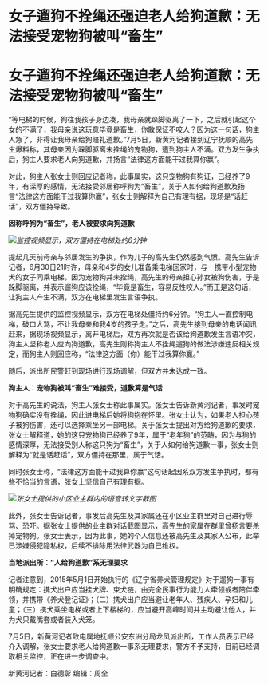 # 女子遛狗不拴绳还强迫老人给狗道歉：无法接受宠物狗被叫“畜生”

# 女子遛狗不拴绳还强迫老人给狗道歉：无法接受宠物狗被叫“畜生”

“等电梯的时候，狗往我孩子身边凑，我母亲就跺脚驱离了一下，之后就引起这个女的不满了，我母亲说这玩意毕竟是畜生，你敢保证不咬人？因为这一句话，狗主人急了，非得让我母亲给狗赔礼道歉。”7月5日，新黄河记者接到辽宁抚顺的高先生爆料称，其母亲因为跺脚驱离未拴绳的宠物狗，遭到狗主人不满。双方发生争执后，狗主人要求老人向狗道歉，并扬言“法律这方面能干过我算你赢”。

对此，狗主人张女士则回应记者称，此事属实，这只宠物狗有狗证，已经养了9年，有深厚的感情，无法接受邻居称呼狗为“畜生”，关于人如何给狗道歉及扬言“法律这方面能干过我算你赢”，张女士则解释为自己有理有据，现场是“话赶话”，双方僵持导致。

**因称呼狗为“畜生”，老人被要求向狗道歉**

![](https://inews.gtimg.com/om_bt/Ok1QWDpPPvNUZ64TEhlWn6wQsOLr2-JIm6ETvhIIM7lpcAA/1000)_监控视频显示，双方僵持在电梯处约6分钟_

提起几天前母亲与邻居发生的争执，作为儿子的高先生仍然感到气愤。高先生告诉记者，6月30日21时许，母亲和4岁的女儿准备乘电梯回家时，与一携带小型宠物犬的女子同乘电梯。因为宠物狗并未拴绳，高先生的母亲担心孙女被狗伤害，于是跺脚驱离，并表示遛狗应该拴绳，“毕竟是畜生，容易反性咬人。”而正是这句话，让狗主人产生不满，双方在电梯里发生言语争执。

据高先生提供的监控视频显示，双方在电梯处僵持约6分钟。“狗主人一直控制电梯，破口大骂，不让我母亲和我4岁的孩子走。”之后，高先生接到母亲的电话闻讯赶来，据现场视频显示，离开电梯后，双方再次就是否该给狗道歉发生言语冲突，狗主人坚称老人应向狗道歉，高先生则称狗主人不拴绳遛狗的做法涉嫌违反相关规定，而狗主人则回应称，“法律这方面（你）能干过我算你赢。”

随后，派出所民警赶到现场进行现场调解，但双方并未达成一致。

**狗主人：宠物狗被叫“畜生”难接受，道歉算是气话**

对于高先生的说法，狗主人张女士称此事属实。张女士告诉新黄河记者，事发时宠物狗确实没有拴绳，因此进电梯后她将狗抱在怀里。张女士认为，如果老人担心孩子被狗伤害，还可以选择乘坐另一部电梯。关于张女士提出对方给狗道歉的要求，张女士解释道，她的这只宠物狗已经养了9年，属于“老年狗”的范畴，因为与狗的感情深厚，无法接受别人称这只狗为“畜生”，关于人如何给狗道歉一事，张女士则解释为“就是话赶话”，双方僵持在那里，属于气话。

同时张女士称，“法律这方面能干过我算你赢”这句话起因系双方发生争执时，都有些不恰当的言语，张女士坚信自己有理有据。

![](https://inews.gtimg.com/om_bt/O326TrjvW29xoVcaoaCRJ9YjS48s62djMe0krL9NyBIOQAA/1000)_张女士提供的小区业主群内的语音转文字截图_

此外，张女士告诉记者，事发后高先生及其家属还在小区业主群里对自己进行辱骂、恐吓。据张女士提供的业主群对话截图显示，高先生的家属在群里曾扬言要杀掉宠物狗。张女士表示，因为此事，她的个人信息还被高先生及其家人公布，此举已涉嫌侵犯隐私权，后续不排除用法律武器为自己维权。

**当地派出所：“人给狗道歉”系无理要求**

记者注意到，2015年5月1日开始执行的《辽宁省养犬管理规定》对于遛狗一事有明确规定：携犬出户应当挂犬牌、束犬链，由完全民事行为能力人牵领或者陪伴牵领，并携带《养犬登记证》；（二）携犬出户应当避让老年人、残疾人、孕妇和儿童；（三）携犬乘坐电梯或者上下楼梯的，应当避开高峰时间并主动避让他人，并为犬只戴嘴套或者装入犬笼。

7月5日，新黄河记者致电属地抚顺公安东洲分局龙凤派出所，工作人员表示已经介入调解，张女士要求老人给狗道歉一事系无理要求，警方不予支持，目前已经调取相关监控，正在进一步调查中。

新黄河记者：白德彰 编辑：周全

